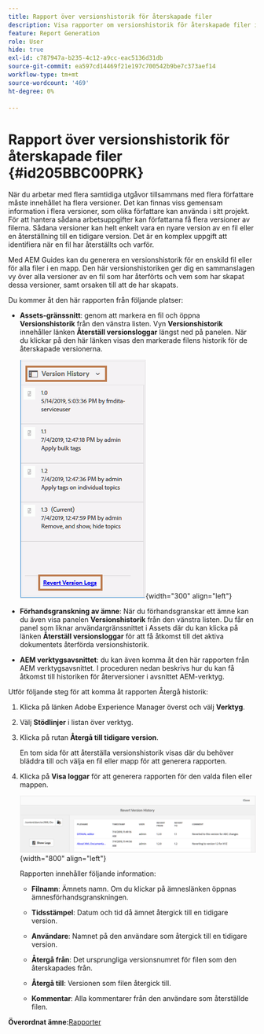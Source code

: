 ```yaml
---
title: Rapport över versionshistorik för återskapade filer
description: Visa rapporter om versionshistorik för återskapade filer i AEM Guides. Lär dig hur du får åtkomst till loggar för återversioner från Assets användargränssnitt, förhandsgranskning av ämnen och val av AEM-verktyg.
feature: Report Generation
role: User
hide: true
exl-id: c787947a-b235-4c12-a9cc-eac5136d31db
source-git-commit: ea597cd14469f21e197c700542b9be7c373aef14
workflow-type: tm+mt
source-wordcount: '469'
ht-degree: 0%

---
```


# Rapport över versionshistorik för återskapade filer {#id205BBC00PRK}

När du arbetar med flera samtidiga utgåvor tillsammans med flera författare måste innehållet ha flera versioner. Det kan finnas viss gemensam information i flera versioner, som olika författare kan använda i sitt projekt. För att hantera sådana arbetsuppgifter kan författarna få flera versioner av filerna. Sådana versioner kan helt enkelt vara en nyare version av en fil eller en återställning till en tidigare version. Det är en komplex uppgift att identifiera när en fil har återställts och varför.

Med AEM Guides kan du generera en versionshistorik för en enskild fil eller för alla filer i en mapp. Den här versionshistoriken ger dig en sammanslagen vy över alla versioner av en fil som har återförts och vem som har skapat dessa versioner, samt orsaken till att de har skapats.

Du kommer åt den här rapporten från följande platser:

- **Assets-gränssnitt**: genom att markera en fil och öppna **Versionshistorik** från den vänstra listen. Vyn **Versionshistorik** innehåller länken **Återställ versionsloggar** längst ned på panelen. När du klickar på den här länken visas den markerade filens historik för de återskapade versionerna.

  ![](images/revert-log-from-assets-ui.png){width="300" align="left"}

- **Förhandsgranskning av ämne**: När du förhandsgranskar ett ämne kan du även visa panelen **Versionshistorik** från den vänstra listen. Du får en panel som liknar användargränssnittet i Assets där du kan klicka på länken **Återställ versionsloggar** för att få åtkomst till det aktiva dokumentets återförda versionshistorik.

- **AEM verktygsavsnittet**: du kan även komma åt den här rapporten från AEM verktygsavsnittet. I proceduren nedan beskrivs hur du kan få åtkomst till historiken för återversioner i avsnittet AEM-verktyg.


Utför följande steg för att komma åt rapporten Återgå historik:

1. Klicka på länken Adobe Experience Manager överst och välj **Verktyg**.

1. Välj **Stödlinjer** i listan över verktyg.

1. Klicka på rutan **Återgå till tidigare version**.

   En tom sida för att återställa versionshistorik visas där du behöver bläddra till och välja en fil eller mapp för att generera rapporten.

1. Klicka på **Visa loggar** för att generera rapporten för den valda filen eller mappen.

   ![](images/revert-version-history-report.png){width="800" align="left"}

   Rapporten innehåller följande information:

   - **Filnamn**: Ämnets namn. Om du klickar på ämneslänken öppnas ämnesförhandsgranskningen.

   - **Tidsstämpel**: Datum och tid då ämnet återgick till en tidigare version.

   - **Användare**: Namnet på den användare som återgick till en tidigare version.

   - **Återgå från**: Det ursprungliga versionsnumret för filen som den återskapades från.

   - **Återgå till**: Versionen som filen återgick till.

   - **Kommentar**: Alla kommentarer från den användare som återställde filen.


**Överordnat ämne:**&#x200B;[ Rapporter](reports-intro.md)
